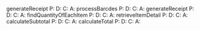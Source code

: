 generateReceipt
P:
D:
C:
A:
processBarcdes
P:
D:
C:
A:
generateReceipt
P:
D:
C:
A:
findQuantityOfEachItem
P:
D:
C:
A:
retrieveItemDetail
P:
D:
C:
A:
calculateSubtotal
P:
D:
C:
A:
calculateTotal
P:
D:
C:
A:
